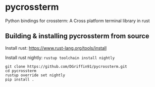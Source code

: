 # pycrossterm
Python bindings for crossterm: A Cross platform terminal library in rust

## Building & installing pycrossterm from source

Install rust: https://www.rust-lang.org/tools/install

Install rust nightly: `rustup toolchain install nightly`
```
git clone https://github.com/DGriffin91/pycrossterm.git
cd pycrossterm
rustup override set nightly
pip install .
```
